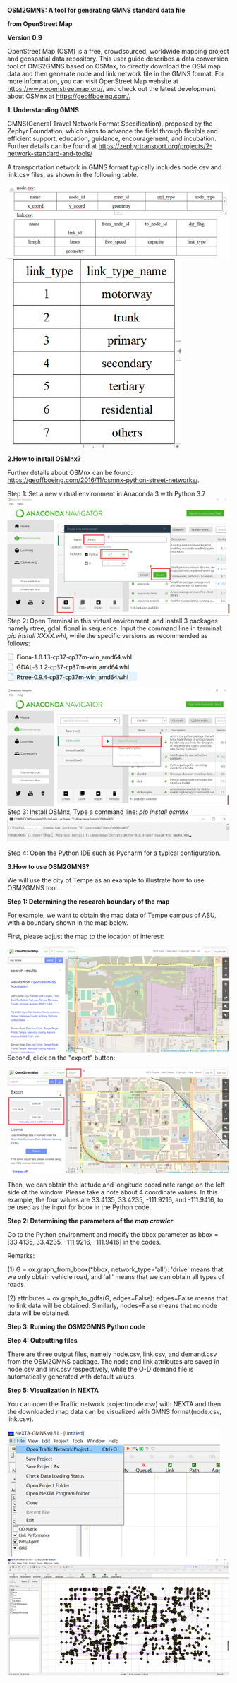 **OSM2GMNS: A tool for generating GMNS standard data file**

**from OpenStreet Map**

**Version 0.9**

OpenStreet Map (OSM) is a free, crowdsourced, worldwide mapping project
and geospatial data repository. This user guide describes a data
conversion tool of OMS2GMNS based on OSMnx, to directly download the OSM
map data and then generate node and link network file in the GMNS
format. For more information, you can visit OpenStreet Map website at
<https://www.openstreetmap.org/>, and check out the latest development
about OSMnx at <https://geoffboeing.com/.>

**1. Understanding GMNS**

GMNS(General Travel Network Format Specification), proposed by the
Zephyr Foundation, which aims to advance the field through flexible and
efficient support, education, guidance, encouragement, and incubation.
Further details can be found at
https://zephyrtransport.org/projects/2-network-standard-and-tools/

A transportation network in GMNS format typically includes node.csv and
link.csv files, as shown in the following table.

![Node Link Table](img/node_link_table.png)
![Link Type](img/link_type.png)

**2.How to install OSMnx?**

Further details about OSMnx can be found:
<https://geoffboeing.com/2016/11/osmnx-python-street-networks/>.

Step 1: Set a new virtual environment in Anaconda 3 with Python 3.7
![Image1](img/image1.png)
Step 2: Open Terminal in this virtual environment, and install 3
packages namely rtree, gdal, fional in sequence. Input the command line
in terminal: *pip install XXXX.whl*, while the specific versions as
recommended as follows:

![Image2](img/image2.png)

![Image3](img/image3.png)
Step 3: Install OSMnx, Type a command line: *pip install osmnx*
![Image4](img/image4.png)

Step 4: Open the Python IDE such as Pycharm for a typical configuration.

**3.How to use OSM2GMNS?**

We will use the city of Tempe as an example to illustrate how to use
OSM2GMNS tool.

**Step 1: Determining the research boundary of the map**


For example, we want to obtain the map data of Tempe campus of ASU, with
a boundary shown in the map below.

First, please adjust the map to the location of interest:

![Image5](img/image5.png)
Second, click on the "export" button:

![Image6](img/image6.png)

Then, we can obtain the latitude and longitude coordinate range on the
left side of the window. Please take a note about 4 coordinate values.
In this example, the four values are 33.4135, 33.4235, -111.9216, and
-111.9416, to be used as the input for bbox in the Python code.

**Step 2: Determining the parameters of the *map crawler***

Go to the Python environment and modify the bbox parameter as bbox =
\[33.4135, 33.4235, -111.9216, -111.9416\] in the codes.

Remarks:

\(1\) G = ox.graph_from_bbox(\*bbox, network_type=\'all\'): \'drive\'
means that we only obtain vehicle road, and \'all\' means that we can
obtain all types of roads.

(2) attributes = ox.graph_to_gdfs(G, edges=False): edges=False means
    that no link data will be obtained. Similarly, nodes=False means
    that no node data will be obtained.

**Step 3: Running the OSM2GMNS Python code**

**Step 4: Outputting files**

There are three output files, namely node.csv, link.csv, and demand.csv
from the OSM2GMNS package. The node and link attributes are saved in
node.csv and link.csv respectively, while the O-D demand file is
automatically generated with default values.

**Step 5: Visualization in NEXTA**

You can open the Traffic network project(node.csv) with NEXTA and then
the downloaded map data can be visualized with GMNS format(node.csv,
link.csv).

![Image7](img/image7.png)
![Image8](img/image8.png)
